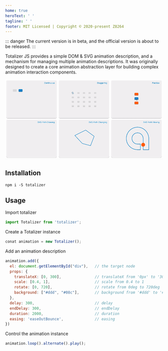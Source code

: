 ```yaml
---
home: true
heroText: ' '
tagline: ' '
footer: MIT Licensed | Copyright © 2020-present Z8264
---
```


<ClientOnly>
  <Totalizer/>
</ClientOnly>

::: danger
The current version is in beta, and the official version is about to be released.
:::

Totalizer JS provides a simple DOM & SVG animation description, and a mechanism for managing multiple animation descriptions. It was originally designed to create a core animation abstraction layer for building complex animation interaction components.

![gif](./.vuepress/public/show.gif)


## Installation

``` shell
npm i -S totalizer
```

## Usage

Import totalizer

``` javascript
import Totalizer from 'totalizer';
```

Create a Totalizer instance

``` javascript
conat animation = new Totalizer();
```

Add an animation description

``` javascript
animation.add({
  el: document.getElementById("div"),   // the target node
  props: {
    translateX: [0, 300],               // translateX from '0px' to '300px'
    scale: [0.4, 1],                    // scale from 0.4 to 1 
    rotate: [0, 720],                   // rotate from 0deg to 720deg
    background: ["#ddd", "#08c"],       // background from '#ddd' to '#08c' 
  },
  delay: 300,                           // delay
  endDelay: 300,                        // endDelay
  duration: 2000,                       // duration
  easing: 'easeOutBounce',              // easing
})
```

Control the animation instance

``` javascript
animation.loop().alternate().play();
```

